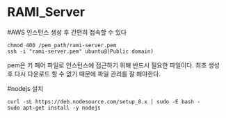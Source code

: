 # RAMI_Server

#AWS
인스턴스 생성 후 간편히 접속할 수 있다
```
chmod 400 /pem_path/rami-server.pem
ssh -i "rami-server.pem" ubuntu@(Public domain)
```
pem은 키 페어 파일로 인스턴스에 접근하기 위해 반드시 필요한 파일이다. 최초 생성 후 다시 다운로드 할 수 없기 때문에 파일 관리를 잘 해야한다.

#nodejs 설치
```
curl -sL https://deb.nodesource.com/setup_8.x | sudo -E bash -
sudo apt-get install -y nodejs
```